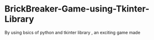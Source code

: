 # BrickBreaker-Game-using-Tkinter-Library
By using bsics of python and tkinter library , an exciting game made
